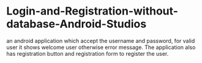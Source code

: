 # Login-and-Registration-without-database-Android-Studios
an android application which accept the username and password, for valid user it shows welcome user otherwise error message. The application also has registration button and registration form to register the user.
